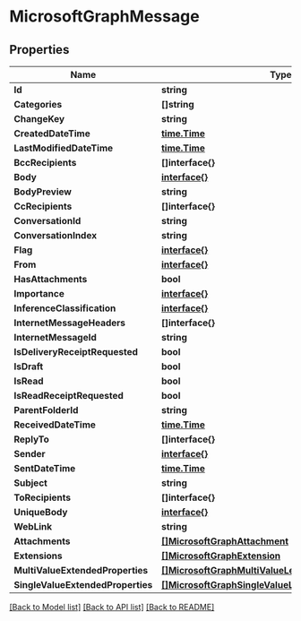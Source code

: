 # MicrosoftGraphMessage

## Properties

Name | Type | Description | Notes
------------ | ------------- | ------------- | -------------
**Id** | **string** |  | [optional] 
**Categories** | **[]string** |  | [optional] 
**ChangeKey** | **string** |  | [optional] 
**CreatedDateTime** | [**time.Time**](time.Time.md) |  | [optional] 
**LastModifiedDateTime** | [**time.Time**](time.Time.md) |  | [optional] 
**BccRecipients** | **[]interface{}** |  | [optional] 
**Body** | [**interface{}**](.md) |  | [optional] 
**BodyPreview** | **string** |  | [optional] 
**CcRecipients** | **[]interface{}** |  | [optional] 
**ConversationId** | **string** |  | [optional] 
**ConversationIndex** | **string** |  | [optional] 
**Flag** | [**interface{}**](.md) |  | [optional] 
**From** | [**interface{}**](.md) |  | [optional] 
**HasAttachments** | **bool** |  | [optional] 
**Importance** | [**interface{}**](.md) |  | [optional] 
**InferenceClassification** | [**interface{}**](.md) |  | [optional] 
**InternetMessageHeaders** | **[]interface{}** |  | [optional] 
**InternetMessageId** | **string** |  | [optional] 
**IsDeliveryReceiptRequested** | **bool** |  | [optional] 
**IsDraft** | **bool** |  | [optional] 
**IsRead** | **bool** |  | [optional] 
**IsReadReceiptRequested** | **bool** |  | [optional] 
**ParentFolderId** | **string** |  | [optional] 
**ReceivedDateTime** | [**time.Time**](time.Time.md) |  | [optional] 
**ReplyTo** | **[]interface{}** |  | [optional] 
**Sender** | [**interface{}**](.md) |  | [optional] 
**SentDateTime** | [**time.Time**](time.Time.md) |  | [optional] 
**Subject** | **string** |  | [optional] 
**ToRecipients** | **[]interface{}** |  | [optional] 
**UniqueBody** | [**interface{}**](.md) |  | [optional] 
**WebLink** | **string** |  | [optional] 
**Attachments** | [**[]MicrosoftGraphAttachment**](microsoft.graph.attachment.md) |  | [optional] 
**Extensions** | [**[]MicrosoftGraphExtension**](microsoft.graph.extension.md) |  | [optional] 
**MultiValueExtendedProperties** | [**[]MicrosoftGraphMultiValueLegacyExtendedProperty**](microsoft.graph.multiValueLegacyExtendedProperty.md) |  | [optional] 
**SingleValueExtendedProperties** | [**[]MicrosoftGraphSingleValueLegacyExtendedProperty**](microsoft.graph.singleValueLegacyExtendedProperty.md) |  | [optional] 

[[Back to Model list]](../README.md#documentation-for-models) [[Back to API list]](../README.md#documentation-for-api-endpoints) [[Back to README]](../README.md)


